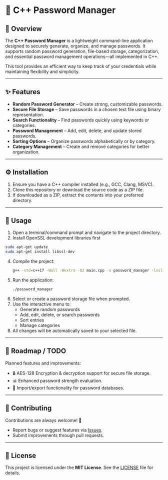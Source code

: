 # 🔐 C++ Password Manager

## 📌 Overview
The **C++ Password Manager** is a lightweight command-line application designed to securely generate, organize, and manage passwords. It supports random password generation, file-based storage, categorization, and essential password management operations—all implemented in C++.  

This tool provides an efficient way to keep track of your credentials while maintaining flexibility and simplicity.

---

## ✨ Features
- **Random Password Generator** – Create strong, customizable passwords.  
- **Secure File Storage** – Save passwords in a chosen text file using binary representation.  
- **Search Functionality** – Find passwords quickly using keywords or categories.  
- **Password Management** – Add, edit, delete, and update stored passwords.  
- **Sorting Options** – Organize passwords alphabetically or by category.  
- **Category Management** – Create and remove categories for better organization.  

---

## ⚙️ Installation
1. Ensure you have a C++ compiler installed (e.g., GCC, Clang, MSVC).  
2. Clone this repository or download the source code as a ZIP file.  
3. If downloaded as a ZIP, extract the contents into your preferred directory.  

---

## 🚀 Usage
1. Open a terminal/command prompt and navigate to the project directory.
2. Install OpenSSL development libraries first
```bash
sudo apt-get update
sudo apt-get install libssl-dev
```
4. Compile the project:  
   ```bash
   g++ -std=c++17 -Wall -Wextra -O2 main.cpp -o password_manager -lssl -lcrypto
   ```  
5. Run the application:  
   ```bash
   ./password_manager
   ```  
6. Select or create a password storage file when prompted.  
7. Use the interactive menu to:  
   - Generate random passwords  
   - Add, edit, delete, or search passwords  
   - Sort entries  
   - Manage categories  
8. All changes will be automatically saved to your selected file.  

---

## 📝 Roadmap / TODO
Planned features and improvements:  
- 🔒 AES-128 Encryption & decryption support for secure file storage.  
- 📊 Enhanced password strength evaluation.  
- 📂 Import/export functionality for password databases.  

---

## 🤝 Contributing
Contributions are always welcome! 🚀  
- Report bugs or suggest features via [Issues](../../issues).  
- Submit improvements through pull requests.  

---

## 📄 License
This project is licensed under the **MIT License**. See the [LICENSE](LICENSE) file for details.  
